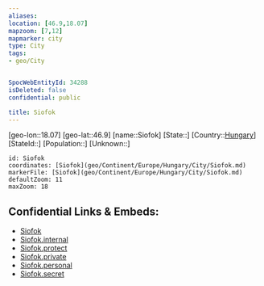 ```yaml
---
aliases: 
location: [46.9,18.07]
mapzoom: [7,12] 
mapmarker: city 
type: City
tags:
- geo/City


SpocWebEntityId: 34288
isDeleted: false
confidential: public

title: Siofok
---
```

[geo-lon::18.07]
[geo-lat::46.9]
[name::Siofok]
[State::]
[Country::[Hungary](geo/Continent/Europe/Hungary.md)]
[StateId::]
[Population::]
[Unknown::]


```leaflet
id: Siofok
coordinates: [Siofok](geo/Continent/Europe/Hungary/City/Siofok.md)
markerFile: [Siofok](geo/Continent/Europe/Hungary/City/Siofok.md)
defaultZoom: 11 
maxZoom: 18
```


## Confidential Links & Embeds: 
- [Siofok](../../../../../../_public/geo/Continent/Europe/Hungary/City/Siofok.md) 
- [Siofok.internal](../../../../../../_internal/geo/Continent/Europe/Hungary/City/Siofok.internal.md) 
- [Siofok.protect](../../../../../../_protect/geo/Continent/Europe/Hungary/City/Siofok.protect.md) 
- [Siofok.private](../../../../../../_private/geo/Continent/Europe/Hungary/City/Siofok.private.md) 
- [Siofok.personal](../../../../../../_personal/geo/Continent/Europe/Hungary/City/Siofok.personal.md) 
- [Siofok.secret](../../../../../../_secret/geo/Continent/Europe/Hungary/City/Siofok.secret.md) 

